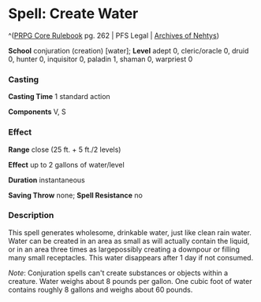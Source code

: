 # Spell: Create Water

^([PRPG Core Rulebook][ss-create-water] pg. 262 | PFS Legal | [Archives of Nehtys][sn-create-water])

**School** conjuration (creation) [water]; **Level** adept 0, cleric/oracle 0, druid 0, hunter 0, inquisitor 0, paladin 1, shaman 0, warpriest 0

### Casting

**Casting Time** 1 standard action  

**Components** V, S

### Effect

**Range** close (25 ft. + 5 ft./2 levels)  

**Effect** up to 2 gallons of water/level  

**Duration** instantaneous  

**Saving Throw** none; **Spell Resistance** no

### Description

This spell generates wholesome, drinkable water, just like clean rain water. Water can be created in an area as small as will actually contain the liquid, or in an area three times as largepossibly creating a downpour or filling many small receptacles. This water disappears after 1 day if not consumed.  

_Note_: Conjuration spells can't create substances or objects within a creature. Water weighs about 8 pounds per gallon. One cubic foot of water contains roughly 8 gallons and weighs about 60 pounds.

[ss-create-water]: http://paizo.com/pathfinderRPG/v57
[sn-create-water]: http://www.archivesofnethys.com/SpellDisplay.aspx?ItemName=Create%20Water